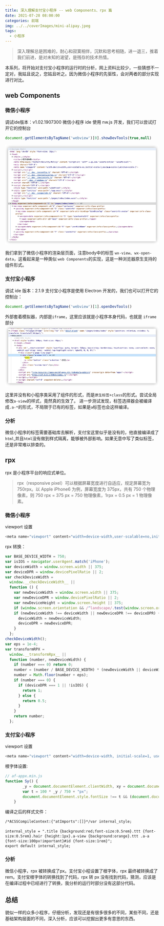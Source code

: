 ```yaml
---
title: 深入理解支付宝小程序 -- web Components、rpx 篇
date: 2021-07-28 08:00:00
categories: 前端
img: ../../coverImages/mini-alipay.jpeg
tags:
  - 小程序
---
```


> 深入理解总是困难的，耐心和寂寞相伴，沉默和思考相随，进一退三，推着我们前进，是对未知的渴望，是残存的技术热情。

本系列，将开始对支付宝小程序的运行时的分析，网上资料比较少，一些猜想不一定对，我姑且说之，您姑且听之。因为微信小程序的先驱性，会对两者的部分实现进行对比。

## web Components
### 微信小程序
调试ide版本：v1.02.1907300
微信小程序 ide 使用 nw.js 开发，我们可以尝试打开它的控制台
```js
document.getElementsByTagName('webview')[0].showDevTools(true,null)
```
![](/images/16272568175378.jpg)

我们拿到了微信小程序的渲染层页面，注意body中的标签 `wx-view`、`wx-open-data`，这看起来是一种类似 `web Components`的实现，这是一种浏览器原生支持的组件形式。

### 支付宝小程序
调试 ide 版本：2.1.9
支付宝小程序是使用 Electron 开发的，我们也可以打开它的控制台：
```js
document.getElementsByTagName('webview')[1].openDevTools()
```
外部套着模拟器，内部是`iframe`，这里应该就是小程序本身代码，也就是 `iframe` 部分
![](/images/16272573416726.jpg)

这里并没有和小程序类采用了组件的形式，而是`原生标签+class`的形式。尝试全局修改`a-view`的样式，竟然真的生效了。
进一步测试发现，标签选择器会被编译成`.a-*`的形式，不局限于已有的标签，如果是`a`标签也会这样编译。

### 分析
微信小程序的标签需要基础库去解析，支付宝这里似乎是没有的，他直接编译成了`html`,并且`html`没有做到样式隔离，能够被外部影响。如果无意中写了类似标签，还是非常难以排查的。

## rpx
rpx 是小程序平台的响应式单位。

> rpx（responsive pixel）可以根据屏幕宽度进行自适应，规定屏幕宽为 750rpx。以 Apple iPhone6 为例，屏幕宽度为 375px，共有 750 个物理像素，则 750 rpx = 375 px = 750 物理像素，1rpx = 0.5 px = 1 物理像素。


### 微信小程序
viewport 设置
```js
<meta name="viewport" content="width=device-width,user-scalable=no,initial-scale=1,maximum-scale=1,minimum-scale=1">
```
rpx 转换：

```js
var BASE_DEVICE_WIDTH = 750;
var isIOS = navigator.userAgent.match('iPhone');
var deviceWidth = window.screen.width || 375;
var deviceDPR = window.devicePixelRatio || 2;
var checkDeviceWidth =
  window.__checkDeviceWidth__ ||
  function () {
    var newDeviceWidth = window.screen.width || 375;
    var newDeviceDPR = window.devicePixelRatio || 2;
    var newDeviceHeight = window.screen.height || 375;
    if (window.screen.orientation && /^landscape/.test(window.screen.orientation.type || '')) newDeviceWidth = newDeviceHeight;
    if (newDeviceWidth !== deviceWidth || newDeviceDPR !== deviceDPR) {
      deviceWidth = newDeviceWidth;
      deviceDPR = newDeviceDPR;
    }
  };
checkDeviceWidth();
var eps = 1e-4;
var transformRPX =
  window.__transformRpx__ ||
  function (number, newDeviceWidth) {
    if (number === 0) return 0;
    number = (number / BASE_DEVICE_WIDTH) * (newDeviceWidth || deviceWidth);
    number = Math.floor(number + eps);
    if (number === 0) {
      if (deviceDPR === 1 || !isIOS) {
        return 1;
      } else {
        return 0.5;
      }
    }
    return number;
  };
```

### 支付宝小程序
viewport 设置
```js
<meta name="viewport" content="width=device-width, initial-scale=1, user-scalable=0, viewport-fit=cover">
```
根字体设置:
```js
// af-appx.min.js
function Sy() {
        _y = document.documentElement.clientWidth, xy = document.documentElement.clientHeight, wy = Math.min(_y, xy);
        var t = 100 * _y / 750 + "px";
        document.documentElement.style.fontSize !== t && (document.documentElement.style.fontSize = t)
    }
```
编译之后的样式文件：
```
/*ACSSCompileContext:{"atImports":[]}*/var internal_style;

internal_style = ".title {background:red;font-size:0.5rem}.ttt {font-size:0.5rem}.hair {height:1px}.a-view {background:orange}.ttt .a-a {font-size:100px!important}#id {font-size:1rem}";
export default internal_style;
```


### 分析
微信小程序，rpx 被转换成了px。支付宝小程设置了根字体，rpx 最终被转换成了 rem。支付宝根字体的转换找到了代码，rpx 转 px 没有找到代码，猜测，应该是在编译过程中已经进行了转换，我分析的运行时部分没有这部分代码。

## 总结
貌似一样的众多小程序，仔细分析，发现还是有很多很多的不同，某些不同，还是基础架构层面的不同，深入分析，应该可以挖掘出更多有意思的东西。